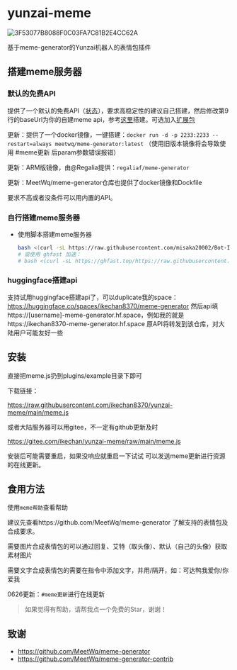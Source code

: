 # yunzai-meme
![3F53077B8088F0C03FA7C81B2E4CC62A](https://user-images.githubusercontent.com/21212372/228231810-3202ff31-e5ed-4ab8-a93f-a55ab6d48f58.gif)

基于meme-generator的Yunzai机器人的表情包插件

## 搭建meme服务器

### 默认的免费API

提供了一个默认的免费API（[状态](https://avocado-status.ikechan8370.com/status/chatgpt-meme)），要求高稳定性的建议自己搭建，然后修改第9行的baseUrl为你的自建meme api，参考[这里](https://github.com/MeetWq/meme-generator)搭建。可选加入[扩展包](https://github.com/MeetWq/meme-generator-contrib)

更新：提供了一个docker镜像，一键搭建：`docker run -d -p 2233:2233 --restart=always meetwq/meme-generator:latest`
（使用旧版本镜像将会导致使用 #meme更新 后param参数错误报错）

更新：ARM版镜像，由@Regalia提供：`regaliaf/meme-generator`

更新：MeetWq/meme-generator仓库也提供了docker镜像和Dockfile

要求不高或者没条件可以用内置的API。

### 自行搭建meme服务器

- 使用脚本搭建meme服务器
    ```sh
    bash <(curl -sL https://raw.githubusercontent.com/misaka20002/Bot-Install-Shell/refs/heads/master/Manage/meme_generator.sh)
    # 或使用 ghfast 加速：
    # bash <(curl -sL https://ghfast.top/https://raw.githubusercontent.com/misaka20002/Bot-Install-Shell/refs/heads/master/Manage/meme_generator.sh)
    ```

### huggingface搭建api

支持试用huggingface搭建api了，可以duplicate我的space：https://huggingface.co/spaces/ikechan8370/meme-generator
然后api填https://[username]-meme-generator.hf.space，例如我的就是https://ikechan8370-meme-generator.hf.space
原API将转发到该仓库，对大陆用户可能友好一些

## 安装

直接把meme.js扔到plugins/example目录下即可

下载链接：

https://raw.githubusercontent.com/ikechan8370/yunzai-meme/main/meme.js

或者大陆服务器可以用gitee，不一定有github更新及时

https://gitee.com/ikechan/yunzai-meme/raw/main/meme.js

安装后可能需要重启，如果没响应就重启一下试试
可以发送meme更新进行资源的在线更新。

## 食用方法

使用`meme帮助`查看帮助

建议先查看https://github.com/MeetWq/meme-generator 了解支持的表情包及合成要求。

需要图片合成表情包的可以通过回复、艾特（取头像）、默认（自己的头像）获取素材图片

需要文字合成表情包的需要在指令中添加文字，并用/隔开，如：可达鸭我爱你/你爱我

0626更新：`#meme更新`进行在线更新

> 如果觉得有帮助，请帮我点一个免费的Star，谢谢！

## 致谢

* https://github.com/MeetWq/meme-generator
* https://github.com/MeetWq/meme-generator-contrib
